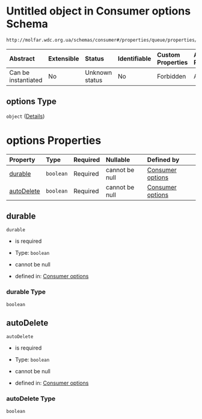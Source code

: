 # Untitled object in Consumer options Schema

```txt
http://molfar.wdc.org.ua/schemas/consumer#/properties/queue/properties/exchange/properties/options
```



| Abstract            | Extensible | Status         | Identifiable | Custom Properties | Additional Properties | Access Restrictions | Defined In                                                                   |
| :------------------ | :--------- | :------------- | :----------- | :---------------- | :-------------------- | :------------------ | :--------------------------------------------------------------------------- |
| Can be instantiated | No         | Unknown status | No           | Forbidden         | Allowed               | none                | [consumer.schema.json*](../json/consumer.schema.json "open original schema") |

## options Type

`object` ([Details](consumer-properties-queue-properties-exchange-properties-options.md))

# options Properties

| Property                  | Type      | Required | Nullable       | Defined by                                                                                                                                                                                                                               |
| :------------------------ | :-------- | :------- | :------------- | :--------------------------------------------------------------------------------------------------------------------------------------------------------------------------------------------------------------------------------------- |
| [durable](#durable)       | `boolean` | Required | cannot be null | [Consumer options](consumer-properties-queue-properties-exchange-properties-options-properties-durable.md "http://molfar.wdc.org.ua/schemas/consumer#/properties/queue/properties/exchange/properties/options/properties/durable")       |
| [autoDelete](#autodelete) | `boolean` | Required | cannot be null | [Consumer options](consumer-properties-queue-properties-exchange-properties-options-properties-autodelete.md "http://molfar.wdc.org.ua/schemas/consumer#/properties/queue/properties/exchange/properties/options/properties/autoDelete") |

## durable



`durable`

*   is required

*   Type: `boolean`

*   cannot be null

*   defined in: [Consumer options](consumer-properties-queue-properties-exchange-properties-options-properties-durable.md "http://molfar.wdc.org.ua/schemas/consumer#/properties/queue/properties/exchange/properties/options/properties/durable")

### durable Type

`boolean`

## autoDelete



`autoDelete`

*   is required

*   Type: `boolean`

*   cannot be null

*   defined in: [Consumer options](consumer-properties-queue-properties-exchange-properties-options-properties-autodelete.md "http://molfar.wdc.org.ua/schemas/consumer#/properties/queue/properties/exchange/properties/options/properties/autoDelete")

### autoDelete Type

`boolean`
